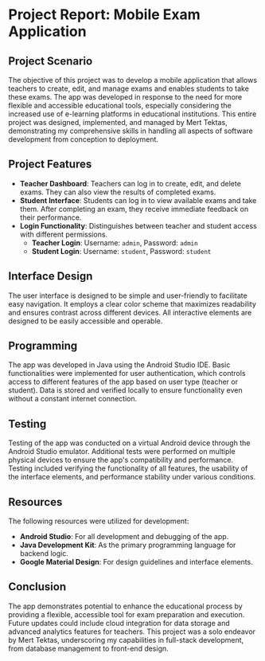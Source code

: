 # Project Report: Mobile Exam Application

## Project Scenario

The objective of this project was to develop a mobile application that allows teachers to create, edit, and manage exams and enables students to take these exams. The app was developed in response to the need for more flexible and accessible educational tools, especially considering the increased use of e-learning platforms in educational institutions. This entire project was designed, implemented, and managed by Mert Tektas, demonstrating my comprehensive skills in handling all aspects of software development from conception to deployment.

## Project Features

- **Teacher Dashboard**: Teachers can log in to create, edit, and delete exams. They can also view the results of completed exams.
- **Student Interface**: Students can log in to view available exams and take them. After completing an exam, they receive immediate feedback on their performance.
- **Login Functionality**: Distinguishes between teacher and student access with different permissions.
  - **Teacher Login**: Username: `admin`, Password: `admin`
  - **Student Login**: Username: `student`, Password: `student`

## Interface Design

The user interface is designed to be simple and user-friendly to facilitate easy navigation. It employs a clear color scheme that maximizes readability and ensures contrast across different devices. All interactive elements are designed to be easily accessible and operable.

## Programming

The app was developed in Java using the Android Studio IDE. Basic functionalities were implemented for user authentication, which controls access to different features of the app based on user type (teacher or student). Data is stored and verified locally to ensure functionality even without a constant internet connection.

## Testing

Testing of the app was conducted on a virtual Android device through the Android Studio emulator. Additional tests were performed on multiple physical devices to ensure the app's compatibility and performance. Testing included verifying the functionality of all features, the usability of the interface elements, and performance stability under various conditions.

## Resources

The following resources were utilized for development:
- **Android Studio**: For all development and debugging of the app.
- **Java Development Kit**: As the primary programming language for backend logic.
- **Google Material Design**: For design guidelines and interface elements.

## Conclusion

The app demonstrates potential to enhance the educational process by providing a flexible, accessible tool for exam preparation and execution. Future updates could include cloud integration for data storage and advanced analytics features for teachers. This project was a solo endeavor by Mert Tektas, underscoring my capabilities in full-stack development, from database management to front-end design.
